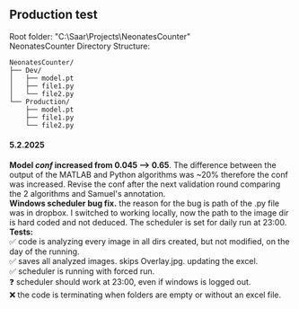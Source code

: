## Production test

Root folder: "C:\Saar\Projects\NeonatesCounter" <br>
NeonatesCounter Directory Structure: <br>

```plaintext
NeonatesCounter/
├── Dev/
│   ├── model.pt
│   ├── file1.py
│   └── file2.py
└── Production/
    ├── model.pt
    ├── file1.py
    └── file2.py
```

#### 5.2.2025
**Model *conf* increased from 0.045 --> 0.65**. The difference between the output of the MATLAB and Python algorithms was ~20% therefore the conf was increased. Revise the conf after the next validation round comparing the 2 algorithms and Samuel's annotation. <br>
**Windows scheduler bug fix.** the reason for the bug is path of the .py file was in dropbox. I switched to working locally, now the path to the image dir is hard coded and not deduced. The scheduler is set for daily run at 23:00. <br>
**Tests:** <br>
:white_check_mark: code is analyzing every image in all dirs created, but not modified, on the day of the running. <br>
:white_check_mark: saves all analyzed images. skips Overlay.jpg. updating the excel. <br>
:white_check_mark: scheduler is running with forced run. <br>
:question: scheduler should work at 23:00, even if windows is logged out. <br>
:x: the code is terminating when folders are empty or without an excel file.
